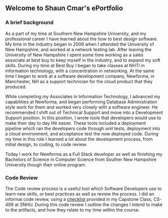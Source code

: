 ## Welcome to Shaun Cmar's ePortfolio

### A brief background
As a part of my time at Southern New Hampshire University, and my professional career I have learned about the how to
best design software.  My time in the industry began in 2006 when I attended the University of New Hampshire, and worked
at a network testing lab.  After leaving the University of New Hampshire I spent some time working as a sales associate
at best buy to keep myself in the industry, and to expand my soft skills.  During my time at Best Buy I began to take
classes at NHTI in information technology, with a concentration in networking.  At the same time I began to work at
a software development company, Newforma, in Manchester, NH as a support technician for the cloud product that they produced.

While completing my Associates in Information Technology, I advanced my capabilities at Newforma, and began performing
Database Administration style work for them and worked very closely with a software engineer.  He recommended I shift out 
of Technical Support and move into a Development Support position.  In this position, I wrote tools that developers would 
use to make their day to day life easier.  These tools included a deployment pipeline which ran the developers code 
through unit tests, deployment into a cloud environment, and acceptance test the now deployed code. During my time in this 
role I learned a lot about the development process, from initial design, to coding, to code review.  

Today I work for Newforma as a Full Stack developer as well as finishing my Bachelors of Science in Computer Science from
Souther New Hampshire University though their online program.

### Code Review
The Code review process is a useful tool which Software Developers use to learn new skills, or best practices as well as 
review the process.  I did an informal code review, using a [checklist](./CodeReview/SNHU_Code_Review_Checklist.pdf) 
provided in my Capstone Class, CS-499 at SNHU.  During this code review I outline the changes I intend to make to the
artifacts, and how they relate to my time within the course.

